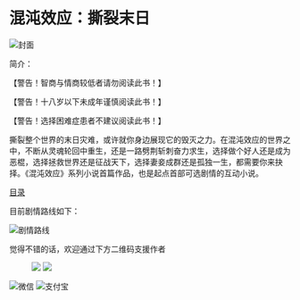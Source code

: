 # 混沌效应：撕裂末日


![封面](/images/153936.jpg)


简介：

【警告！智商与情商较低者请勿阅读此书！】

【警告！十八岁以下未成年谨慎阅读此书！】

【警告！选择困难症患者不建议阅读此书！】

撕裂整个世界的末日灾难，或许就你身边展现它的毁灭之力。在混沌效应的世界之中，不断从灵魂轮回中重生，还是一路劈荆斩刺奋力求生，选择做个好人还是成为恶棍，选择拯救世界还是征战天下，选择妻妾成群还是孤独一生，都需要你来抉择。《混沌效应》系列小说首篇作品，也是起点首部可选剧情的互动小说。 


﻿[目录](/toc/index)




目前剧情路线如下：

![剧情路线](/images/153911.jpg)

觉得不错的话，欢迎通过下方二维码支援作者
<figure class="half">
    <img src="/images/153857.png">
    <img src="/images/153902.jpg">
</figure>


![微信](/images/153857.png)
![支付宝](/images/153902.jpg)
